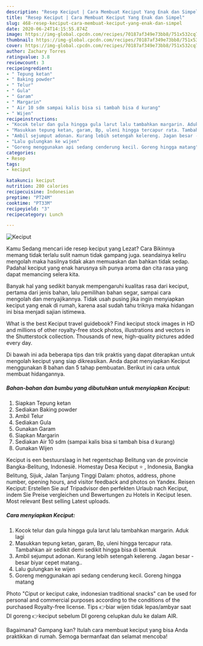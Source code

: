 ```yaml
---
description: "Resep Keciput | Cara Membuat Keciput Yang Enak dan Simpel"
title: "Resep Keciput | Cara Membuat Keciput Yang Enak dan Simpel"
slug: 468-resep-keciput-cara-membuat-keciput-yang-enak-dan-simpel
date: 2020-06-24T14:15:55.874Z
image: https://img-global.cpcdn.com/recipes/70187af349e73bb8/751x532cq70/keciput-foto-resep-utama.jpg
thumbnail: https://img-global.cpcdn.com/recipes/70187af349e73bb8/751x532cq70/keciput-foto-resep-utama.jpg
cover: https://img-global.cpcdn.com/recipes/70187af349e73bb8/751x532cq70/keciput-foto-resep-utama.jpg
author: Zachary Torres
ratingvalue: 3.8
reviewcount: 3
recipeingredient:
- " Tepung ketan"
- " Baking powder"
- " Telur"
- " Gula"
- " Garam"
- " Margarin"
- " Air 10 sdm sampai kalis bisa si tambah bisa d kurang"
- " Wijen"
recipeinstructions:
- "Kocok telur dan gula hingga gula larut lalu tambahkan margarin. Aduk lagi"
- "Masukkan tepung ketan, garam, Bp, uleni hingga tercapur rata. Tambahkan air sedikit demi sedikit hingga bisa di bentuk"
- "Ambil sejumput adonan. Kurang lebih setengah kelereng. Jagan besar - besar biyar cepet matang.."
- "Lalu gulungkan ke wijen"
- "Goreng menggunakan api sedang cenderung kecil. Goreng hingga matang"
categories:
- Resep
tags:
- keciput

katakunci: keciput 
nutrition: 280 calories
recipecuisine: Indonesian
preptime: "PT24M"
cooktime: "PT33M"
recipeyield: "3"
recipecategory: Lunch

---
```



![Keciput](https://img-global.cpcdn.com/recipes/70187af349e73bb8/751x532cq70/keciput-foto-resep-utama.jpg)

Kamu Sedang mencari ide resep keciput yang Lezat? Cara Bikinnya memang tidak terlalu sulit namun tidak gampang juga. seandainya keliru mengolah maka hasilnya tidak akan memuaskan dan bahkan tidak sedap. Padahal keciput yang enak harusnya sih punya aroma dan cita rasa yang dapat memancing selera kita.

Banyak hal yang sedikit banyak mempengaruhi kualitas rasa dari keciput, pertama dari jenis bahan, lalu pemilihan bahan segar, sampai cara mengolah dan menyajikannya. Tidak usah pusing jika ingin menyiapkan keciput yang enak di rumah, karena asal sudah tahu triknya maka hidangan ini bisa menjadi sajian istimewa.

What is the best Keciput travel guidebook? Find keciput stock images in HD and millions of other royalty-free stock photos, illustrations and vectors in the Shutterstock collection. Thousands of new, high-quality pictures added every day.


Di bawah ini ada beberapa tips dan trik praktis yang dapat diterapkan untuk mengolah keciput yang siap dikreasikan. Anda dapat menyiapkan Keciput menggunakan 8 bahan dan 5 tahap pembuatan. Berikut ini cara untuk membuat hidangannya.

<!--inarticleads1-->

##### Bahan-bahan dan bumbu yang dibutuhkan untuk menyiapkan Keciput:

1. Siapkan  Tepung ketan
1. Sediakan  Baking powder
1. Ambil  Telur
1. Sediakan  Gula
1. Gunakan  Garam
1. Siapkan  Margarin
1. Sediakan  Air 10 sdm (sampai kalis bisa si tambah bisa d kurang)
1. Gunakan  Wijen


Keciput is een bestuurslaag in het regentschap Belitung van de provincie Bangka-Belitung, Indonesië. Homestay Desa Keciput ⭐ , Indonesia, Bangka Belitung, Sijuk, Jalan Tanjung Tinggi Dalam: photos, address, phone number, opening hours, and visitor feedback and photos on Yandex. Reisen Keciput: Erstellen Sie auf Tripadvisor den perfekten Urlaub nach Keciput, indem Sie Preise vergleichen und Bewertungen zu Hotels in Keciput lesen. Most relevant Best selling Latest uploads. 

<!--inarticleads2-->

##### Cara menyiapkan Keciput:

1. Kocok telur dan gula hingga gula larut lalu tambahkan margarin. Aduk lagi
1. Masukkan tepung ketan, garam, Bp, uleni hingga tercapur rata. Tambahkan air sedikit demi sedikit hingga bisa di bentuk
1. Ambil sejumput adonan. Kurang lebih setengah kelereng. Jagan besar - besar biyar cepet matang..
1. Lalu gulungkan ke wijen
1. Goreng menggunakan api sedang cenderung kecil. Goreng hingga matang


Photo &#34;Ciput or keciput cake, indonesian traditional snacks&#34; can be used for personal and commercial purposes according to the conditions of the purchased Royalty-free license. Tips 👉biar wijen tidak lepas/ambyar saat DI goreng 👉keciput sebelum DI goreng celupkan dulu ke dalam AIR. 

Bagaimana? Gampang kan? Itulah cara membuat keciput yang bisa Anda praktikkan di rumah. Semoga bermanfaat dan selamat mencoba!
